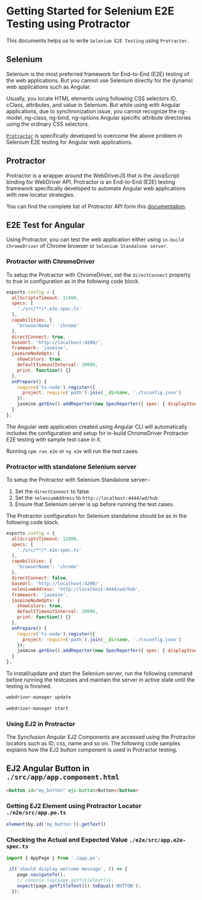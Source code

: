 # Getting Started for Selenium E2E Testing using Protractor

This documents helps us to write `Selenium E2E Testing` using `Protractor`.

## Selenium

Selenium is the most preferred framework for End-to-End (E2E) testing of the web applications. But you cannot use Selenium directly for the dynamic web applications such as Angular.  

Usually, you locate HTML elements using following CSS selectors ID, cClass, attributes, and value in Selenium. But while using with Angular applications, due to synchronization issue, you cannot recognize the ng-model, ng-class, ng-bind, ng-options Angular specific attribute directories using the ordinary CSS selectors.

[`Protractor`](https://www.protractortest.org/#/) is specifically developed to overcome the above problem in Selenium E2E testing for Angular web applications. 

## Protractor

Protractor is a wrapper around the WebDriverJS that is the JavaScript binding for WebDriver API. Protractor is an End-to-End (E2E) testing framework specifically developed to automate Angular web applications with new locator strategies. 

You can find the complete list of Protractor API form this [documentation](https://www.protractortest.org/#/api).

## E2E Test for Angular

Using Protractor, you can test the web application either using `in-build ChromeDriver` of Chrome browser or `Selenium Standalone server`.

### Protractor with ChromeDriver

To setup the Protractor with ChromeDriver, set the `directConnect` property to true in configuration as in the following code block. 

```js
exports.config = {
  allScriptsTimeout: 11000,
  specs: [
    './src/**/*.e2e-spec.ts'
  ],
  capabilities: {
    'browserName': 'chrome'
  },
  directConnect: true,
  baseUrl: 'http://localhost:4200/',
  framework: 'jasmine',
  jasmineNodeOpts: {
    showColors: true,
    defaultTimeoutInterval: 30000,
    print: function() {}
  },
  onPrepare() {
    require('ts-node').register({
      project: require('path').join(__dirname, './tsconfig.json')
    });
    jasmine.getEnv().addReporter(new SpecReporter({ spec: { displayStacktrace: true } }));
  }
};
```
The Angular web application created using Angular CLI will automatically includes the configuration and setup for in-build ChromeDriver Protractor E2E testing with sample test case in it.

Running `npm run e2e` or `ng e2e` will run the test cases. 

### Protractor with standalone Selenium server

To setup the Protractor with Selenium Standalone server:-

1.	Set the `directConnect` to false
2.	Set the `seleniumAddress` to `http://localhost:4444/wd/hub`
3.	Ensure that Selenium server is up before running the test cases. 

The Protractor configuration for Selenium standalone should be as in the following code block. 

```js
exports.config = {
  allScriptsTimeout: 11000,
  specs: [
    './src/**/*.e2e-spec.ts'
  ],
  capabilities: {
    'browserName': 'chrome'
  },
  directConnect: false,
  baseUrl: 'http://localhost:4200/',
  seleniumAddress: 'http://localhost:4444/wd/hub',
  framework: 'jasmine',
  jasmineNodeOpts: {
    showColors: true,
    defaultTimeoutInterval: 30000,
    print: function() {}
  },
  onPrepare() {
    require('ts-node').register({
      project: require('path').join(__dirname, './tsconfig.json')
    });
    jasmine.getEnv().addReporter(new SpecReporter({ spec: { displayStacktrace: true } }));
  }
};
```

To install/update and start the Selenium server, run the following command before running the testcases and maintain the server in active state until the testing is finished. 

```cmd
webdriver-manager update
 
webdriver-manager start
```

### Using EJ2 in Protractor 

The Syncfusion Angular EJ2 Components are accessed using the Protractor locators such as ID, css, name and so on. The following code samples explains how the EJ2 button component is used in Protractor testing.
 
## EJ2 Angular Button in `./src/app/app.component.html`

```html
<button id="my_button" ejs-button>Button</button>
```

### Getting EJ2 Element using Protractor Locator `./e2e/src/app.po.ts`

```js
element(by.id('my_button')).getText()
```

### Checking the Actual and Expected Value `./e2e/src/app.e2e-spec.ts`

```js
import { AppPage } from './app.po';

 it('should display welcome message', () => {
    page.navigateTo();
    // console.log(page.getTitleText());
    expect(page.getTitleText()).toEqual('BUTTON');
  });
```